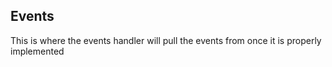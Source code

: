 ## Events
This is where the events handler will pull the events from once it is properly implemented
